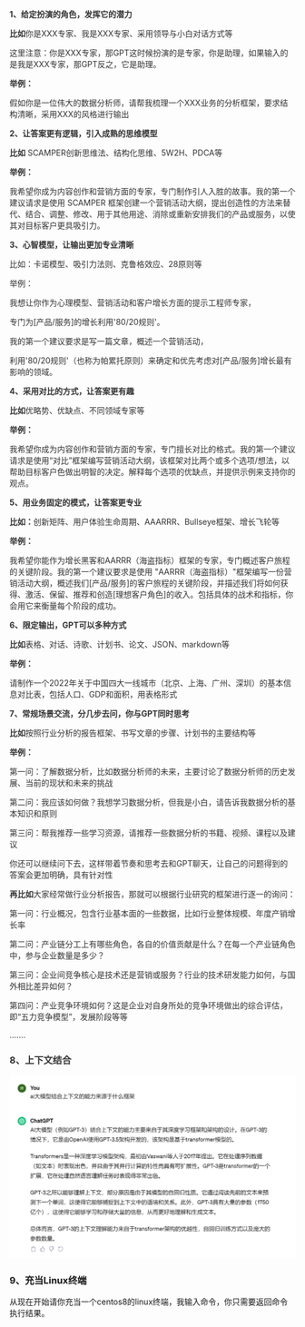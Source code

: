 **<font style="color:rgb(51, 51, 51);">1、给定扮演的角色，发挥它的潜力</font>**

**<font style="color:rgb(51, 51, 51);">比如</font>**<font style="color:rgb(51, 51, 51);">你是XXX专家、我是XXX专家、采用领导与小白对话方式等</font>

<font style="color:rgb(51, 51, 51);">这里注意：你是XXX专家，那GPT这时候扮演的是专家，你是助理，如果输入的是我是XXX专家，那GPT反之，它是助理。</font>

**<font style="color:rgb(51, 51, 51);">举例：</font>**

<font style="color:rgb(51, 51, 51);">假如你是一位伟大的数据分析师，请帮我梳理一个XXX业务的分析框架，要求结构清晰，采用XXX的风格进行输出</font>

**<font style="color:rgb(51, 51, 51);">2、让答案更有逻辑，引入成熟的思维模型</font>**

**<font style="color:rgb(51, 51, 51);">比如</font>**<font style="color:rgb(51, 51, 51);"> SCAMPER创新思维法、结构化思维、5W2H、PDCA等</font>

**<font style="color:rgb(51, 51, 51);">举例：</font>**

<font style="color:rgb(51, 51, 51);">我希望你成为内容创作和营销方面的专家，专门制作引人入胜的故事。我的第一个建议请求是使用 SCAMPER 框架创建一个营销活动大纲，提出创造性的方法来替代、结合、调整、修改、用于其他用途、消除或重新安排我们的产品或服务，以使其对目标客户更具吸引力。</font>

**<font style="color:rgb(51, 51, 51);">3、心智模型，让输出更加专业清晰</font>**

<font style="color:rgb(51, 51, 51);">比如：卡诺模型、吸引力法则、克鲁格效应、28原则等</font>

<font style="color:rgb(51, 51, 51);">举例：</font>

<font style="color:rgb(51, 51, 51);">我想让你作为心理模型、营销活动和客户增长方面的提示工程师专家，</font>

<font style="color:rgb(51, 51, 51);">专门为[产品/服务]的增长利用'80/20规则'。</font>

<font style="color:rgb(51, 51, 51);">我的第一个建议要求是写一篇文章，概述一个营销活动，</font>

<font style="color:rgb(51, 51, 51);">利用'80/20规则'（也称为帕累托原则）来确定和优先考虑对[产品/服务]增长最有影响的领域。</font>

**<font style="color:rgb(51, 51, 51);">4、采用对比的方式，让答案更有趣</font>**

**<font style="color:rgb(51, 51, 51);">比如</font>**<font style="color:rgb(51, 51, 51);">优略势、优缺点、不同领域专家等</font>

**<font style="color:rgb(51, 51, 51);">举例：</font>**

<font style="color:rgb(51, 51, 51);">我希望你成为内容创作和营销方面的专家，专门擅长对比的格式。我的第一个建议请求是使用“对比”框架编写营销活动大纲，该框架对比两个或多个选项/想法，以帮助目标客户色做出明智的决定。解释每个选项的优缺点，并提供示例来支持你的观点。</font>

**<font style="color:rgb(51, 51, 51);">5、用业务固定的模式，让答案更专业</font>**

**<font style="color:rgb(51, 51, 51);">比如：</font>**<font style="color:rgb(51, 51, 51);">创新矩阵、用户体验生命周期、AAARRR、Bullseye框架、增长飞轮等</font>

**<font style="color:rgb(51, 51, 51);">举例：</font>**

<font style="color:rgb(51, 51, 51);">我希望你能作为增长黑客和AARRR（海盗指标）框架的专家，专门概述客户旅程的关键阶段。我的第一个建议要求是使用 "AARRR（海盗指标）"框架编写一份营销活动大纲，概述我们[产品/服务]的客户旅程的关键阶段，并描述我们将如何获得、激活、保留、推荐和创造[理想客户角色]的收入。包括具体的战术和指标，你会用它来衡量每个阶段的成功。</font>

**<font style="color:rgb(51, 51, 51);">6、限定输出，GPT可以多种方式</font>**

**<font style="color:rgb(51, 51, 51);">比如</font>**<font style="color:rgb(51, 51, 51);">表格、对话、诗歌、计划书、论文、JSON、markdown等</font>

**<font style="color:rgb(51, 51, 51);">举例：</font>**

<font style="color:rgb(51, 51, 51);">请制作一个2022年关于中国四大一线城市（北京、上海、广州、深圳）的基本信息对比表，包括人口、GDP和面积，用表格形式</font>

**<font style="color:rgb(51, 51, 51);">7、常规场景交流，分几步去问，你与GPT同时思考</font>**

**<font style="color:rgb(51, 51, 51);">比如</font>**<font style="color:rgb(51, 51, 51);">按照行业分析的报告框架、书写文章的步骤、计划书的主要结构等</font>

**<font style="color:rgb(51, 51, 51);">举例：</font>**

<font style="color:rgb(51, 51, 51);">第一问：了解数据分析，比如数据分析师的未来，主要讨论了数据分析师的历史发展、当前的现状和未来的挑战</font>

<font style="color:rgb(51, 51, 51);">第二问：我应该如何做？我想学习数据分析，但我是小白，请告诉我数据分析的基本知识和原则</font>

<font style="color:rgb(51, 51, 51);">第三问：帮我推荐一些学习资源，请推荐一些数据分析的书籍、视频、课程以及建议</font>

<font style="color:rgb(51, 51, 51);">你还可以继续问下去，这样带着节奏和思考去和GPT聊天，让自己的问题得到的答案会更加明确，具有针对性</font>

**<font style="color:rgb(51, 51, 51);">再比如</font>**<font style="color:rgb(51, 51, 51);">大家经常做行业分析报告，那就可以根据行业研究的框架进行逐一的询问：</font>

<font style="color:rgb(51, 51, 51);">第一问：行业概况，包含行业基本面的一些数据，比如行业整体规模、年度产销增长率</font>

<font style="color:rgb(51, 51, 51);">第二问：产业链分工上有哪些角色，各自的价值贡献是什么？在每一个产业链角色中，参与企业数量是多少？</font>

<font style="color:rgb(51, 51, 51);">第三问：企业间竞争核心是技术还是营销或服务？行业的技术研发能力如何，与国外相比差异如何？</font>

<font style="color:rgb(51, 51, 51);">第四问：产业竞争环境如何？这是企业对自身所处的竞争环境做出的综合评估，即“五力竞争模型”，发展阶段等等</font>

<font style="color:rgb(51, 51, 51);">.......</font>

### <font style="color:rgb(51, 51, 51);">8、上下文结合</font>
![](../../images/1701087960539-4c6f28ec-e7d4-4ba9-bf5d-c56988347105.png)

### 9、充当Linux终端
从现在开始请你充当一个centos8的linux终端，我输入命令，你只需要返回命令执行结果。

